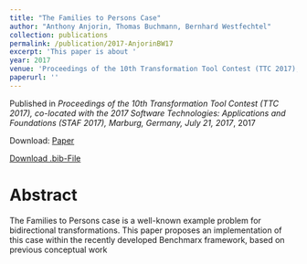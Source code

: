 ```yaml
---
title: "The Families to Persons Case"
author: "Anthony Anjorin, Thomas Buchmann, Bernhard Westfechtel"
collection: publications
permalink: /publication/2017-AnjorinBW17
excerpt: 'This paper is about '
year: 2017
venue: 'Proceedings of the 10th Transformation Tool Contest (TTC 2017), co-located with the 2017 Software Technologies: Applications and Foundations (STAF 2017), Marburg, Germany, July 21, 2017'
paperurl: ''
---
```


Published in *Proceedings of the 10th Transformation Tool Contest (TTC 2017), co-located with the 2017 Software Technologies: Applications and Foundations (STAF 2017), Marburg, Germany, July 21, 2017*, 2017

Download: [Paper](http://ceur-ws.org/Vol-2026/paper2.pdf)

[Download .bib-File](https://tbuchmann.github.io/files/AnjorinBW17.bib)

Abstract
=====

The Families to Persons case is a well-known example problem for bidirectional transformations. This paper proposes an implementation of this case within the recently developed Benchmarx framework, based on previous conceptual work